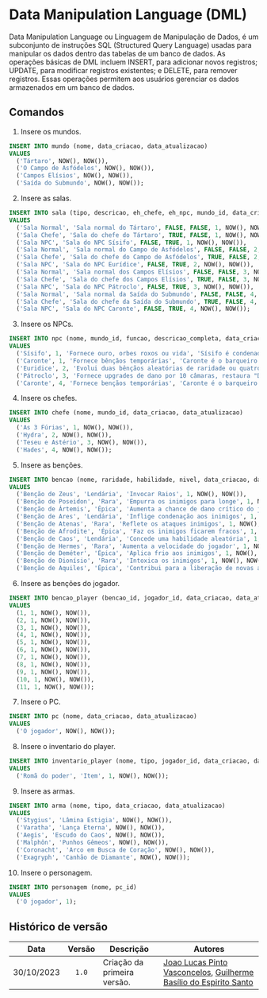 # Data Manipulation Language (DML)

Data Manipulation Language ou Linguagem de Manipulação de Dados, é um subconjunto de instruções SQL (Structured Query Language) usadas para manipular os dados dentro das tabelas de um banco de dados. As operações básicas de DML incluem INSERT, para adicionar novos registros; UPDATE, para modificar registros existentes; e DELETE, para remover registros. Essas operações permitem aos usuários gerenciar os dados armazenados em um banco de dados.

## Comandos

1) Insere os mundos.
```sql
INSERT INTO mundo (nome, data_criacao, data_atualizacao)
VALUES
  ('Tártaro', NOW(), NOW()),
  ('O Campo de Asfódelos', NOW(), NOW()),
  ('Campos Elísios', NOW(), NOW()),
  ('Saída do Submundo', NOW(), NOW());
```

2) Insere as salas.
```sql
INSERT INTO sala (tipo, descricao, eh_chefe, eh_npc, mundo_id, data_criacao, data_atualizacao)
VALUES
  ('Sala Normal', 'Sala normal do Tártaro', FALSE, FALSE, 1, NOW(), NOW()),
  ('Sala Chefe', 'Sala do chefe do Tártaro', TRUE, FALSE, 1, NOW(), NOW()),
  ('Sala NPC', 'Sala do NPC Sísifo', FALSE, TRUE, 1, NOW(), NOW()),
  ('Sala Normal', 'Sala normal do Campo de Asfódelos', FALSE, FALSE, 2, NOW(), NOW()),
  ('Sala Chefe', 'Sala do chefe do Campo de Asfódelos', TRUE, FALSE, 2, NOW(), NOW()),
  ('Sala NPC', 'Sala do NPC Eurídice', FALSE, TRUE, 2, NOW(), NOW()),
  ('Sala Normal', 'Sala normal dos Campos Elísios', FALSE, FALSE, 3, NOW(), NOW()),
  ('Sala Chefe', 'Sala do chefe dos Campos Elísios', TRUE, FALSE, 3, NOW(), NOW()),
  ('Sala NPC', 'Sala do NPC Pátroclo', FALSE, TRUE, 3, NOW(), NOW()),
  ('Sala Normal', 'Sala normal da Saída do Submundo', FALSE, FALSE, 4, NOW(), NOW()),
  ('Sala Chefe', 'Sala do chefe da Saída do Submundo', TRUE, FALSE, 4, NOW(), NOW()),
  ('Sala NPC', 'Sala do NPC Caronte', FALSE, TRUE, 4, NOW(), NOW());
```

3) Insere os NPCs.
```sql
INSERT INTO npc (nome, mundo_id, funcao, descricao_completa, data_criacao, data_atualizacao)
VALUES
  ('Sísifo', 1, 'Fornece ouro, orbes roxos ou vida', 'Sísifo é condenado a empurrar uma pedra morro acima para sempre. Ele é um NPC amigável que pode fornecer recompensas ao jogador.', NOW(), NOW()),
  ('Caronte', 1, 'Fornece bênçãos temporárias', 'Caronte é o barqueiro que leva os mortos para o Submundo. Ele é um NPC neutro que pode fornecer bênçãos temporárias ao jogador.', NOW(), NOW()),
  ('Euridice', 2, 'Evolui duas bênçãos aleatórias de raridade ou quatro bênçãos de nível ou dá vida', 'Euridice é uma mulher que Hades amava. Ela é uma NPC amigável que pode evoluir as bênçãos do jogador.', NOW(), NOW()),
  ('Pátroclo', 3, 'Fornece upgrades de dano por 10 câmaras, restaura "Desafios à Morte" ou dá vida', 'Pátroclo foi o amigo de Aquiles. Ele é um NPC amigável que pode fornecer upgrades ao jogador.', NOW(), NOW()),
  ('Caronte', 4, 'Fornece bençãos temporárias', 'Caronte é o barqueiro que leva os mortos para o Submundo. Ele é um NPC neutro que pode fornecer bênçãos temporárias ao jogador.', NOW(), NOW());
```

4) Insere os chefes.
```sql
INSERT INTO chefe (nome, mundo_id, data_criacao, data_atualizacao)
VALUES
  ('As 3 Fúrias', 1, NOW(), NOW()),
  ('Hydra', 2, NOW(), NOW()),
  ('Teseu e Astério', 3, NOW(), NOW()),
  ('Hades', 4, NOW(), NOW());
```

5) Insere as benções.
```sql
INSERT INTO bencao (nome, raridade, habilidade, nivel, data_criacao, data_atualizacao)
VALUES
  ('Benção de Zeus', 'Lendária', 'Invocar Raios', 1, NOW(), NOW()),
  ('Benção de Poseidon', 'Rara', 'Empurra os inimigos para longe', 1, NOW(), NOW()),
  ('Benção de Ártemis', 'Épica', 'Aumenta a chance de dano crítico do jogador', 1, NOW(), NOW()),
  ('Benção de Ares', 'Lendária', 'Inflige condenação aos inimigos', 1, NOW(), NOW()),
  ('Benção de Atenas', 'Rara', 'Reflete os ataques inimigos', 1, NOW(), NOW()),
  ('Benção de Afrodite', 'Épica', 'Faz os inimigos ficarem fracos', 1, NOW(), NOW()),
  ('Benção de Caos', 'Lendária', 'Concede uma habilidade aleatória', 1, NOW(), NOW()),
  ('Benção de Hermes', 'Rara', 'Aumenta a velocidade do jogador', 1, NOW(), NOW()),
  ('Benção de Deméter', 'Épica', 'Aplica frio aos inimigos', 1, NOW(), NOW()),
  ('Benção de Dionísio', 'Rara', 'Intoxica os inimigos', 1, NOW(), NOW()),
  ('Benção de Aquiles', 'Épica', 'Contribui para a liberação de novas armas e diálogo na história', 1, NOW(), NOW());
```

6) Insere as benções do jogador.
```sql
INSERT INTO bencao_player (bencao_id, jogador_id, data_criacao, data_atualizacao)
VALUES
  (1, 1, NOW(), NOW()),
  (2, 1, NOW(), NOW()),
  (3, 1, NOW(), NOW()),
  (4, 1, NOW(), NOW()),
  (5, 1, NOW(), NOW()),
  (6, 1, NOW(), NOW()),
  (7, 1, NOW(), NOW()),
  (8, 1, NOW(), NOW()),
  (9, 1, NOW(), NOW()),
  (10, 1, NOW(), NOW()),
  (11, 1, NOW(), NOW());
```

7) Insere o PC.
```sql
INSERT INTO pc (nome, data_criacao, data_atualizacao)
VALUES
  ('O jogador', NOW(), NOW());
```

8) Insere o inventario do player.
```sql
INSERT INTO inventario_player (nome, tipo, jogador_id, data_criacao, data_atualizacao)
VALUES
  ('Romã do poder', 'Item', 1, NOW(), NOW());
```

9) Insere as armas.
```sql
INSERT INTO arma (nome, tipo, data_criacao, data_atualizacao)
VALUES
  ('Stygius', 'Lâmina Estigia', NOW(), NOW()),
  ('Varatha', 'Lança Eterna', NOW(), NOW()),
  ('Aegis', 'Escudo do Caos', NOW(), NOW()),
  ('Malphôn', 'Punhos Gêmeos', NOW(), NOW()),
  ('Coronacht', 'Arco em Busca de Coração', NOW(), NOW()),
  ('Exagryph', 'Canhão de Diamante', NOW(), NOW());
```

10) Insere o personagem.
```sql
INSERT INTO personagem (nome, pc_id)
VALUES
  ('O jogador', 1);
```

## Histórico de versão 

|    Data    | Versão | Descrição                   | Autores                                                      |
| :--------: | :----: | --------------------------- | ------------------------------------------------------------ |
| 30/10/2023 | `1.0`  | Criação da primeira versão. | [Joao Lucas Pinto Vasconcelos](https://github.com/HacKairos), [Guilherme Basílio do Espirito Santo](https://github.com/GuilhermeBES) |